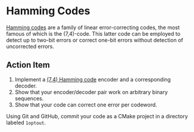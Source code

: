# Hamming Codes

[Hamming codes](https://en.wikipedia.org/wiki/Hamming_code) are a family of linear error-correcting codes, the most famous of which is the (7,4)-code.
This latter code can be employed to detect up to two-bit errors or correct one-bit errors without detection of uncorrected errors.

## Action Item
1. Implement a [(7,4) Hamming code](https://en.wikipedia.org/wiki/Hamming(7,4)) encoder and a corresponding decoder.
2. Show that your encoder/decoder pair work on arbitrary binary sequences.
3. Show that your code can correct one error per codeword.

Using Git and GitHub, commit your code as a CMake project in a directory labeled `1optout`.
